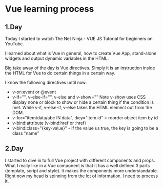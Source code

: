# Vue learning process

## 1.Day
Today I started to watch The Net Ninja - VUE JS Tutorial for beginners on YouTube.

I learned about what is Vue in general, how to create Vue App, stand-alone widgets and output dynamic variables in the HTML. 

Big take away of the day is Vue directives. Simply it is an instruction inside the HTML for Vue to do certain things in a certain way.

I know the following directives until now:
- v-on:event or @event
- v-if="", v-else-if="", v-else and v-show=""
Note v-show uses CSS display none or block to show or hide a certain thing if the condition is met. While v-if, v-else-if, v-else takes the HTML element out from the DOM.
- v-for="item/data/abc IN data", :key="item.id"-> reorder object item by id
- v-bind:attribute (v-bind:href or :href)
- v-bind:class="{key-value}" - if the value us true, the key is going to be a class "name"

## 2.Day
I started to dive in to full Vue project with different components and props. What I really like in a Vue component is that it has a well defined 3 parts (template, script and style). It makes the components more understandable. Right now my head is spinning from the lot of information. I need to process it. 
